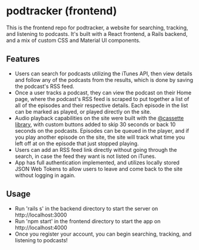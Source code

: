# podtracker (frontend)

This is the frontend repo for podtracker, a website for searching, tracking, and listening to podcasts. It's built with a React frontend, a Rails backend, and a mix of custom CSS and Material UI components.

## Features
- Users can search for podcasts utilizing the iTunes API, then view details and follow any of the podcasts from the results, which is done by saving the podcast's RSS feed.
- Once a user tracks a podcast, they can view the podcast on their Home page, where the podcast's RSS feed is scraped to put together a list of all of the episodes and their respective details. Each episode in the list can be marked as played, or played directly on the site.
- Audio playback capabilities on the site were built with the [@cassette library](https://github.com/benwiley4000/cassette), with custom buttons added to skip 30 seconds or back 10 seconds on the podcasts. Episodes can be queued in the player, and if you play another episode on the site, the site will track what time you left off at on the episode that just stopped playing.
- Users can add an RSS feed link directly without going through the search, in case the feed they want is not listed on iTunes.
- App has full authentication implemented, and utilizes locally stored JSON Web Tokens to allow users to leave and come back to the site without logging in again.

## Usage
- Run 'rails s' in the backend directory to start the server on http://localhost:3000
- Run 'npm start' in the frontend directory to start the app on http://localhost:4000
- Once you register your account, you can begin searching, tracking, and listening to podcasts!
